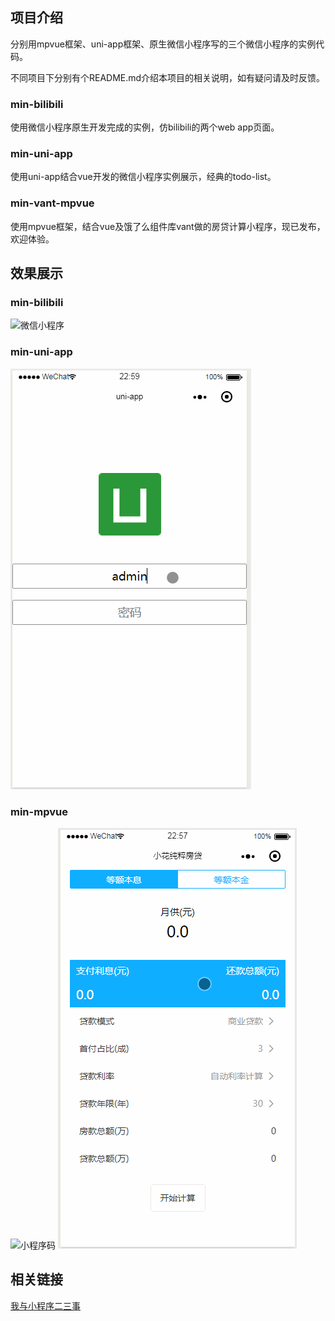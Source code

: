 ## 项目介绍
分别用mpvue框架、uni-app框架、原生微信小程序写的三个微信小程序的实例代码。

不同项目下分别有个README.md介绍本项目的相关说明，如有疑问请及时反馈。
### min-bilibili
使用微信小程序原生开发完成的实例，仿bilibili的两个web app页面。
### min-uni-app
使用uni-app结合vue开发的微信小程序实例展示，经典的todo-list。
### min-vant-mpvue
使用mpvue框架，结合vue及饿了么组件库vant做的房贷计算小程序，现已发布，欢迎体验。

## 效果展示
### min-bilibili
![微信小程序](./wx-source.gif)

### min-uni-app
![uni-app](./wx-uni.gif)

### min-mpvue
![小程序码](./wx-min.jpeg)
![小花纯粹房贷计算器](./wx-mpvue.gif)

## 相关链接
[我与小程序二三事]()

